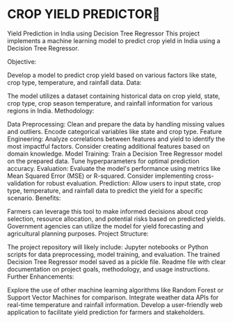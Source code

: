 # CROP YIELD PREDICTOR🌱
Yield Prediction in India using Decision Tree Regressor
This project implements a machine learning model to predict crop yield in India using a Decision Tree Regressor.

Objective:

Develop a model to predict crop yield based on various factors like state, crop type, temperature, and rainfall data.
Data:

The model utilizes a dataset containing historical data on crop yield, state, crop type, crop season temperature, and rainfall information for various regions in India.
Methodology:

Data Preprocessing:
Clean and prepare the data by handling missing values and outliers.
Encode categorical variables like state and crop type.
Feature Engineering:
Analyze correlations between features and yield to identify the most impactful factors.
Consider creating additional features based on domain knowledge.
Model Training:
Train a Decision Tree Regressor model on the prepared data.
Tune hyperparameters for optimal prediction accuracy.
Evaluation:
Evaluate the model's performance using metrics like Mean Squared Error (MSE) or R-squared.
Consider implementing cross-validation for robust evaluation.
Prediction:
Allow users to input state, crop type, temperature, and rainfall data to predict the yield for a specific scenario.
Benefits:

Farmers can leverage this tool to make informed decisions about crop selection, resource allocation, and potential risks based on predicted yields.
Government agencies can utilize the model for yield forecasting and agricultural planning purposes.
Project Structure:

The project repository will likely include:
Jupyter notebooks or Python scripts for data preprocessing, model training, and evaluation.
The trained Decision Tree Regressor model saved as a pickle file.
Readme file with clear documentation on project goals, methodology, and usage instructions.
Further Enhancements:

Explore the use of other machine learning algorithms like Random Forest or Support Vector Machines for comparison.
Integrate weather data APIs for real-time temperature and rainfall information.
Develop a user-friendly web application to facilitate yield prediction for farmers and stakeholders.
